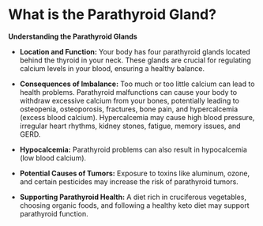 # What is the Parathyroid Gland?

**Understanding the Parathyroid Glands**

- **Location and Function:** Your body has four parathyroid glands located behind the thyroid in your neck. These glands are crucial for regulating calcium levels in your blood, ensuring a healthy balance.

- **Consequences of Imbalance:** Too much or too little calcium can lead to health problems. Parathyroid malfunctions can cause your body to withdraw excessive calcium from your bones, potentially leading to osteopenia, osteoporosis, fractures, bone pain, and hypercalcemia (excess blood calcium). Hypercalcemia may cause high blood pressure, irregular heart rhythms, kidney stones, fatigue, memory issues, and GERD.

- **Hypocalcemia:** Parathyroid problems can also result in hypocalcemia (low blood calcium).

- **Potential Causes of Tumors:** Exposure to toxins like aluminum, ozone, and certain pesticides may increase the risk of parathyroid tumors.

- **Supporting Parathyroid Health:** A diet rich in cruciferous vegetables, choosing organic foods, and following a healthy keto diet may support parathyroid function.